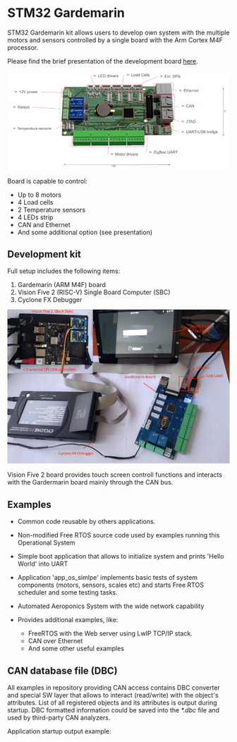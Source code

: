 # STM32 Gardemarin

STM32 Gardemarin kit allows users to develop own system with the multiple motors
and sensors controlled by a single board with the Arm Cortex M4F processor.

Please find the brief presentation of the development board [here](docs/Gardemarin_Board.pdf).

![Top Side](docs/pics/topside_preview.png)

Board is capable to control:
 
- Up to 8 motors
- 4 Load cells
- 2 Temperature sensors
- 4 LEDs strip
- CAN and Ethernet
- And some additional option (see presentation)

## Development kit

Full setup includes the following items:

1. Gardemarin (ARM M4F) board
2. Vision Five 2 (RISC-V) Single Board Computer (SBC)
3. Cyclone FX Debugger

![Top Side](docs/pics/dev_setup.png)

Vision Five 2 board provides touch screen controll functions and interacts with the
Gardermarin board mainly through the CAN bus.

## Examples

* Common code reusable by others applications.
* Non-modified Free RTOS source code used by examples running this Operational System
* Simple boot application that allows to initialize system and prints
  'Hello World' into UART
* Application 'app_os_simlpe' implements basic tests of system components (motors, sensors,
  scales etc) and starts Free RTOS scheduler and some testing tasks.
* Automated Aeroponics System with the wide network capability
* Provides additional examples, like:

  - FreeRTOS with the Web server using LwIP TCP/IP stack.
  - CAN over Ethernet 
  - And some other useful examples

## CAN database file (DBC)

All examples in repository providing CAN access contains DBC converter and special SW layer
that allows to interact (read/write) with the object's attributes. List of all registered 
objects and its attributes is output during startup. DBC formatted information could be saved
into the _*.dbc_ file and used by third-party CAN analyzers.

Application startup output example:

```
```
